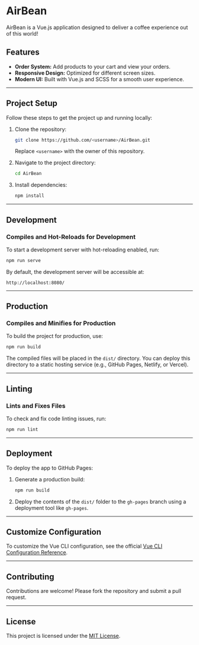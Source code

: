 
# AirBean

AirBean is a Vue.js application designed to deliver a coffee experience out of this world!

## Features
- **Order System:** Add products to your cart and view your orders.
- **Responsive Design:** Optimized for different screen sizes.
- **Modern UI:** Built with Vue.js and SCSS for a smooth user experience.

---

## Project Setup

Follow these steps to get the project up and running locally:

1. Clone the repository:
   ```bash
   git clone https://github.com/<username>/AirBean.git
   ```
   Replace `<username>` with the owner of this repository.

2. Navigate to the project directory:
   ```bash
   cd AirBean
   ```

3. Install dependencies:
   ```bash
   npm install
   ```

---

## Development

### Compiles and Hot-Reloads for Development
To start a development server with hot-reloading enabled, run:
```bash
npm run serve
```

By default, the development server will be accessible at:
```
http://localhost:8080/
```

---

## Production

### Compiles and Minifies for Production
To build the project for production, use:
```bash
npm run build
```

The compiled files will be placed in the `dist/` directory. You can deploy this directory to a static hosting service (e.g., GitHub Pages, Netlify, or Vercel).

---

## Linting

### Lints and Fixes Files
To check and fix code linting issues, run:
```bash
npm run lint
```

---

## Deployment

To deploy the app to GitHub Pages:
1. Generate a production build:
   ```bash
   npm run build
   ```
2. Deploy the contents of the `dist/` folder to the `gh-pages` branch using a deployment tool like `gh-pages`.

---

## Customize Configuration

To customize the Vue CLI configuration, see the official [Vue CLI Configuration Reference](https://cli.vuejs.org/config/).

---

## Contributing
Contributions are welcome! Please fork the repository and submit a pull request.

---

## License
This project is licensed under the [MIT License](LICENSE).
